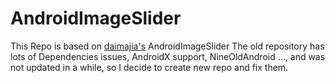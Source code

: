 # AndroidImageSlider

This Repo is based on [daimajia's](https://github.com/daimajia/AndroidImageSlider) AndroidImageSlider
The old repository has lots of Dependencies issues, AndroidX support, NineOldAndroid ..., and was not updated in a while, so I decide to create new repo and fix them.
